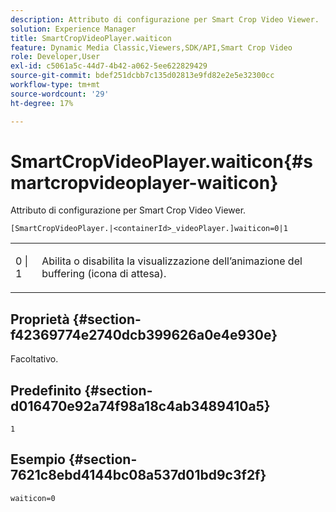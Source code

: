 ```yaml
---
description: Attributo di configurazione per Smart Crop Video Viewer.
solution: Experience Manager
title: SmartCropVideoPlayer.waiticon
feature: Dynamic Media Classic,Viewers,SDK/API,Smart Crop Video
role: Developer,User
exl-id: c5061a5c-44d7-4b42-a062-5ee622829429
source-git-commit: bdef251dcbb7c135d02813e9fd82e2e5e32300cc
workflow-type: tm+mt
source-wordcount: '29'
ht-degree: 17%

---
```


# SmartCropVideoPlayer.waiticon{#smartcropvideoplayer-waiticon}

Attributo di configurazione per Smart Crop Video Viewer.

`[SmartCropVideoPlayer.|<containerId>_videoPlayer.]waiticon=0|1`

<table id="table_C616483932C2482CA9794DDD7313FD7C"> 
 <tbody> 
  <tr> 
   <td colname="col1"> <p> <span class="codeph"> 0 | 1</span> </p> </td> 
   <td colname="col2"> <p> Abilita o disabilita la visualizzazione dell’animazione del buffering (icona di attesa). </p> </td> 
  </tr> 
 </tbody> 
</table>

## Proprietà {#section-f42369774e2740dcb399626a0e4e930e}

Facoltativo.

## Predefinito {#section-d016470e92a74f98a18c4ab3489410a5}

`1`

## Esempio {#section-7621c8ebd4144bc08a537d01bd9c3f2f}

```
waiticon=0
```
